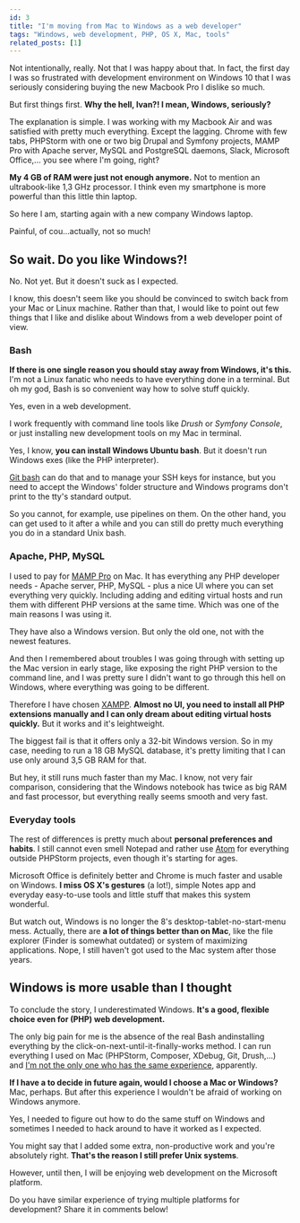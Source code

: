 ```yaml
---
id: 3
title: "I'm moving from Mac to Windows as a web developer"
tags: "Windows, web development, PHP, OS X, Mac, tools"
related_posts: [1]
---
```


Not intentionally, really. Not that I was happy about that. In fact, the first day I was so frustrated with development environment on Windows 10 that I was seriously considering buying the new Macbook Pro I dislike so much.

But first things first. **Why the hell, Ivan?! I mean, Windows, seriously?**

The explanation is simple. I was working with my Macbook Air and was satisfied with pretty much everything. Except the lagging. Chrome with few tabs, PHPStorm with one or two big Drupal and Symfony projects, MAMP Pro with Apache server, MySQL and PostgreSQL daemons, Slack, Microsoft Office,... you see where I'm going, right?

**My 4 GB of RAM were just not enough anymore.** Not to mention an ultrabook-like 1,3 GHz processor. I think even my smartphone is more powerful than this little thin laptop.

So here I am, starting again with a new company Windows laptop.

Painful, of cou...actually, not so much!

## So wait. Do you like Windows?!

No. Not yet. But it doesn't suck as I expected.

I know, this doesn't seem like you should be convinced to switch back from your Mac or Linux machine. Rather than that, I would like to point out few things that I like and dislike about Windows from a web developer point of view.

### Bash

**If there is one single reason you should stay away from Windows, it's this.** I'm not a Linux fanatic who needs to have everything done in a terminal. But oh my god, Bash is so convenient way how to solve stuff quickly.

Yes, even in a web development.

I work frequently with command line tools like _Drush_ or _Symfony Console_, or just installing new development tools on my Mac in terminal.

Yes, I know, **you can install Windows Ubuntu bash**. But it doesn't run Windows exes (like the PHP interpreter).

[Git bash](https://git-scm.com/downloads) can do that and to manage your SSH keys for instance, but you need to accept the Windows' folder structure and Windows programs don't print to the tty's standard output.

So you cannot, for example, use pipelines on them. On the other hand, you can get used to it after a while and you can still do pretty much everything you do in a standard Unix bash.

### Apache, PHP, MySQL

I used to pay for [MAMP Pro](https://www.mamp.info/en/mamp-pro/) on Mac. It has everything any PHP developer needs - Apache server, PHP, MySQL - plus a nice UI where you can set everything very quickly. Including adding and editing virtual hosts and run them with different PHP versions at the same time. Which was one of the main reasons I was using it.

They have also a Windows version. But only the old one, not with the newest features.

And then I remembered about troubles I was going through with setting up the Mac version in early stage, like exposing the right PHP version to the command line, and I was pretty sure I didn't want to go through this hell on Windows, where everything was going to be different.

Therefore I have chosen [XAMPP](https://www.apachefriends.org/index.html). **Almost no UI, you need to install all PHP extensions manually and I can only dream about editing virtual hosts quickly.** But it works and it's leightweight.

The biggest fail is that it offers only a 32-bit Windows version. So in my case, needing to run a 18 GB MySQL database, it's pretty limiting that I can use only around 3,5 GB RAM for that.

But hey, it still runs much faster than my Mac. I know, not very fair comparison, considering that the Windows notebook has twice as big RAM and fast processor, but everything really seems smooth and very fast.

### Everyday tools

The rest of differences is pretty much about **personal preferences and habits**. I still cannot even smell Notepad and rather use [Atom](https://atom.io/) for everything outside PHPStorm projects, even though it's starting for ages.

Microsoft Office is definitely better and Chrome is much faster and usable on Windows. **I miss OS X's gestures** (a lot!), simple Notes app and everyday easy-to-use tools and little stuff that makes this system wonderful.

But watch out, Windows is no longer the 8's desktop-tablet-no-start-menu mess. Actually, there are **a lot of things better than on Mac**, like the file explorer (Finder is somewhat outdated) or system of maximizing applications. Nope, I still haven't got used to the Mac system after those years.

## Windows is more usable than I thought

To conclude the story, I underestimated Windows. **It's a good, flexible choice even for (PHP) web development.**

The only big pain for me is the absence of the real Bash andinstalling everything by the click-on-next-until-it-finally-works method. I can run everything I used on Mac (PHPStorm, Composer, XDebug, Git, Drush,...) and [I'm not the only one who has the same experience](http://www.newmediacampaigns.com/blog/woah-i-switched-to-windows-and-its-awesome-for-php-development), apparently.

**If I have a to decide in future again, would I choose a Mac or Windows?** Mac, perhaps. But after this experience I wouldn't be afraid of working on Windows anymore.

Yes, I needed to figure out how to do the same stuff on Windows and sometimes I needed to hack around to have it worked as I expected.

You might say that I added some extra, non-productive work and you're absolutely right. **That's the reason I still prefer Unix systems**.

However, until then, I will be enjoying web development on the Microsoft platform.

Do you have similar experience of trying multiple platforms for development? Share it in comments below!